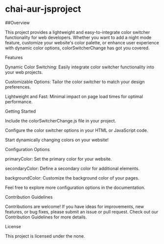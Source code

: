 ﻿# chai-aur-jsproject

 ##Overview
 
This project provides a lightweight and easy-to-integrate color switcher functionality for web developers. Whether you want to add a night mode feature, customize your website's color palette, or enhance user experience with dynamic color options, colorSwitcherChange has got you covered.

Features

Dynamic Color Switching: Easily integrate color switcher functionality into your web projects.

Customizable Options: Tailor the color switcher to match your design preferences.

Lightweight and Fast: Minimal impact on page load times for optimal performance.

Getting Started

Include the colorSwitcherChange.js file in your project.

Configure the color switcher options in your HTML or JavaScript code.

Start dynamically changing colors on your website!

Configuration Options

primaryColor: Set the primary color for your website.

secondaryColor: Define a secondary color for additional elements.

backgroundColor: Customize the background color of your pages.

Feel free to explore more configuration options in the documentation.

Contribution Guidelines

Contributions are welcome! If you have ideas for improvements, new features, or bug fixes, please submit an issue or pull request. Check out our Contribution Guidelines for more details.

License

This project is licensed under the none.

